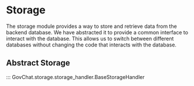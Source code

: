 # Storage

The storage module provides a way to store and retrieve data from the backend database. We have abstracted it to provide a common interface to interact with the database. This allows us to switch between different databases without changing the code that interacts with the database.

## Abstract Storage

::: GovChat.storage.storage_handler.BaseStorageHandler